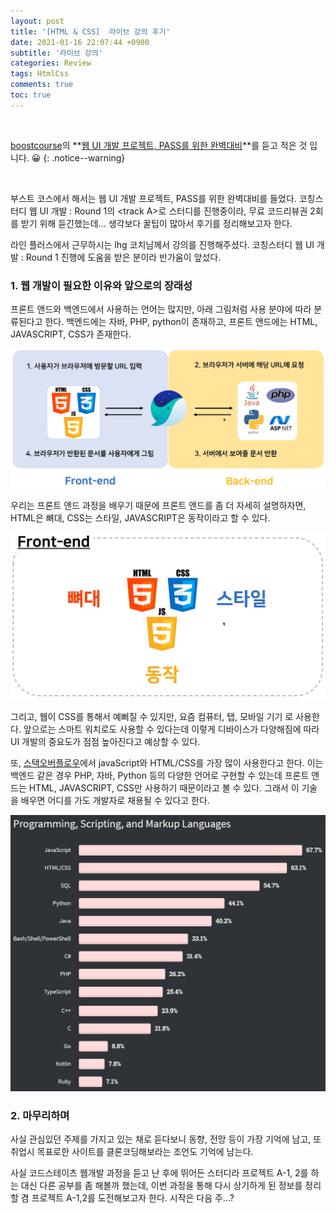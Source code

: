 ```yaml
---
layout: post
title: '[HTML & CSS]  라이브 강의 후기'
date: 2021-01-16 22:07:44 +0900
subtitle: '라이브 강의'
categories: Review
tags: HtmlCss
comments: true
toc: true
---
```


<br>

[boostcourse](https://www.boostcourse.org/)의 **[웹 UI 개발 프로젝트, PASS를 위한 완벽대비](https://m.post.naver.com/viewer/postView.nhn?volumeNo=30477208&memberNo=34635212)**를 듣고 적은 것 입니다. 😀 
{: .notice--warning}

<br>

부스트 코스에서 해서는 웹 UI 개발 프로젝트, PASS를 위한 완벽대비를 들었다. 코칭스터디 웹 UI 개발 : Round 1의 \<track A\>로 스터디를 진행중이라, 무료 코드리뷰권 2회를 받기 위해 듣긴했는데... 생각보다 꿀팁이 많아서 후기를 정리해보고자 한다.

라인 플러스에서 근무하시는 lhg 코치님께서 강의를 진행해주셨다. 코칭스터디 웹 UI 개발 : Round 1 진행에 도움을 받은 분이라 반가움이 앞섰다.



### 1. 웹 개발이 필요한 이유와 앞으로의 장래성

프론트 앤드와 백엔드에서 사용하는 언어는 많지만, 아래 그림처럼 사용 분야에 따라 분류된다고 한다. 백엔드에는 자바, PHP, python이 존재하고, 프론트 앤드에는 HTML, JAVASCRIPT, CSS가 존재한다.

![title](/assets/img/RIVER/Review/2021-01-16/1.png)

우리는 프론트 앤드 과정을 배우기 때문에 프론트 앤드를 좀 더 자세히 설명하자면, HTML은 뼈대, CSS는 스타일, JAVASCRIPT은 동작이라고 할 수 있다. 

![title](/assets/img/RIVER/Review/2021-01-16/2.png)

그리고, 웹이 CSS를 통해서 예뻐질 수 있지만, 요즘 컴퓨터, 탭, 모바일 기기 로 사용한다. 앞으로는 스마트 워치로도 사용할 수 있다는데 이렇게 디바이스가 다양해짐에 따라 UI 개발의 중요도가 점점 높아진다고 예상할 수 있다. 

또, [스택오버플로우](https://stackoverflow.com/)에서 javaScript와 HTML/CSS를 가장 많이 사용한다고 한다. 이는 백엔드 같은 경우 PHP, 자바, Python 등의 다양한 언어로 구현할 수 있는데 프론트 앤드는 HTML, JAVASCRIPT, CSS만 사용하기 때문이라고 볼 수 있다. 그래서 이 기술을 배우면 어디를 가도 개발자로 채용될 수 있다고 한다.

![title](/assets/img/RIVER/Review/2021-01-16/3.png)





### 2. 마무리하며

사실 관심있던 주제를 가지고 있는 채로 듣다보니 동향, 전망 등이 가장 기억에 남고, 또 취업시 목표로한 사이트를 클론코딩해보라는 조언도 기억에 남는다. 

사실 코드스테이츠 웹개발 과정을 듣고 난 후에 뛰어든 스터디라 프로젝트 A-1, 2를 하는 대신 다른 공부를 좀 해볼까 했는데, 이번 과정을 통해 다시 상기하게 된 정보를 정리할 겸 프로젝트 A-1,2를 도전해보고자 한다. 시작은 다음 주...?